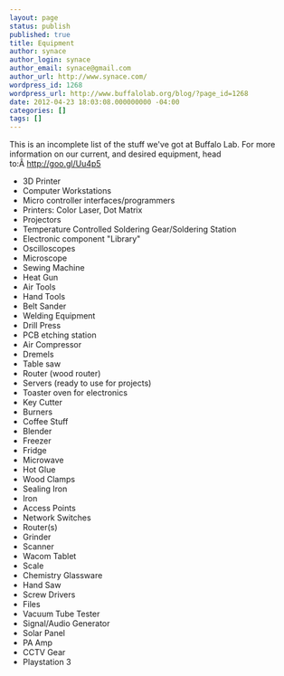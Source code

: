```yaml
---
layout: page
status: publish
published: true
title: Equipment
author: synace
author_login: synace
author_email: synace@gmail.com
author_url: http://www.synace.com/
wordpress_id: 1268
wordpress_url: http://www.buffalolab.org/blog/?page_id=1268
date: 2012-04-23 18:03:08.000000000 -04:00
categories: []
tags: []
---
```

<div>This is an incomplete list of the stuff we've got at Buffalo Lab. For more information on our current, and desired equipment, head to:Â <a title="http://goo.gl/Uu4p5" href="http://goo.gl/Uu4p5" target="_blank">http://goo.gl/Uu4p5</a></div>
<ul>
	<li>3D Printer</li>
	<li>Computer Workstations</li>
	<li>Micro controller interfaces/programmers</li>
	<li>Printers: Color Laser, Dot Matrix</li>
	<li>Projectors</li>
	<li>Temperature Controlled Soldering Gear/Soldering Station</li>
	<li>Electronic component "Library"</li>
	<li>Oscilloscopes</li>
	<li>Microscope</li>
	<li>Sewing Machine</li>
	<li>Heat Gun</li>
	<li>Air Tools</li>
	<li>Hand Tools</li>
	<li>Belt Sander</li>
	<li>Welding Equipment</li>
	<li>Drill Press</li>
	<li>PCB etching station</li>
	<li>Air Compressor</li>
	<li>Dremels</li>
	<li>Table saw</li>
	<li>Router (wood router)</li>
	<li>Servers (ready to use for projects)</li>
	<li>Toaster oven for electronics</li>
	<li>Key Cutter</li>
	<li>Burners</li>
	<li>Coffee Stuff</li>
	<li>Blender</li>
	<li>Freezer</li>
	<li>Fridge</li>
	<li>Microwave</li>
	<li>Hot Glue</li>
	<li>Wood Clamps</li>
	<li>Sealing Iron</li>
	<li>Iron</li>
	<li>Access Points</li>
	<li>Network Switches</li>
	<li>Router(s)</li>
	<li>Grinder</li>
	<li>Scanner</li>
	<li>Wacom Tablet</li>
	<li>Scale</li>
	<li>Chemistry Glassware</li>
	<li>Hand Saw</li>
	<li>Screw Drivers</li>
	<li>Files</li>
	<li>Vacuum Tube Tester</li>
	<li>Signal/Audio Generator</li>
	<li>Solar Panel</li>
	<li>PA Amp</li>
	<li>CCTV Gear</li>
	<li>Playstation 3</li>
</ul>

